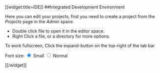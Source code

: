 



<link rel=StyleSheet href="/static/lfw/js/libs/jstree/themes/classic/style.css" type="text/css" />
<script language="javascript" src="/static/lfw/js/libs/jstree/jquery.hotkeys.js"/>
<script language="javascript" src="/static/lfw/js/libs/jstree/jquery.jstree.js"/>

<div id="editortabs_container">
    <div id="editortabs">
        <ul>
        </ul>
    </div>
</div>

<script language='javascript'>
$(document).ready(function(){
    $("#editortabs").tabs({tabTemplate: "<li><a href='#{href}'>#{label}</a> <span title='Save' style='cursor: pointer; display: inline-block' class='ui-icon ui-icon-note'>Save</span> <span title='Close' style='cursor: pointer; display: inline-block' class='ui-icon ui-icon-close'>Close</span></li>",
                           panelTemplate: "<div>" +
                                            "<div id='fileid' class='ide-fileid'></div>" +
                                            "<div id='editorspace' style='height: 600px'></div>" +
                                          "</div>"});

    $(document).lock("ide.ready");
});
var setFontSizeSmall = function() {
    $("#editorspace").addClass("small");
};
var setFontSizeNormal = function() {
    $("#editorspace").removeClass("small");
};

</script>

[[widget:title=IDE]]
##Integrated Development Environment

Here you can edit your projects, first you need to create a project from the *Projects* page in the *Admin* space.

- Double click file to open it in the editor space.
- Right Click a file, or a directory for more options.

To work fullscreen, Click the expand-button on the top-right of the tab bar

<div class="small">
    <form>
        <span>Font size:</span>
        <input type="radio" name="fontsize" value="small" onClick="setFontSizeSmall();" checked /> Small
        <input type="radio" name="fontsize" value="normal" onClick="setFontSizeNormal();" /> Normal
    </form>
</div>

[[/widget]]
